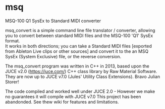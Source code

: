 # msq
MSQ-100 Q1 SysEx to Standard MIDI converter

msq_convert is a simple command line file translator / converter, allowing you to convert between standard MIDI files and the MSQ-100 'Q1' SysEx format.  
It works in both directions; you can take a Standard MIDI files [exported from Ableton Live clips or other sources] and convert it to the an MSQ SysEx (System Exclusive) file, or the reverse conversion.

The msq_convert program was written in C++ in 2013, based upon the JUCE v2.0 (https://juce.com/) C++ class library by Raw Material Software. 
They are now up to JUCE v7.0 (Jules' Utility Class Extensions). Bravo Julian Storer!

The code compiled and worked well under JUCE 2.0 - However we make no guarantees it will compile with JUCE v7.0
This project has been abandonded. See thew wiki for features and limitations.
